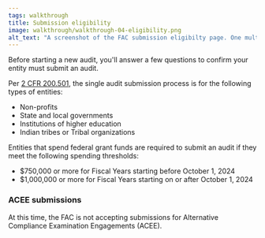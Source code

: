 ```yaml
---
tags: walkthrough
title: Submission eligibility
image: walkthrough/walkthrough-04-eligibility.png
alt_text: "A screenshot of the FAC submission eligibilty page. One multiple choice question and three true or false questions ask if an entity meets the single audit criteria."
---
```


Before starting a new audit, you'll answer a few questions to confirm your entity must submit an audit.

Per [2 CFR 200.501](https://www.ecfr.gov/current/title-2/section-200.501), the single audit submission process is for the following types of entities:
* Non-profits
* State and local governments
* Institutions of higher education
* Indian tribes or Tribal organizations

Entities that spend federal grant funds are required to submit an audit if they meet the following spending thresholds:
* $750,000 or more for Fiscal Years starting before October 1, 2024  
* $1,000,000 or more for Fiscal Years starting on or after October 1, 2024


### ACEE submissions

At this time, the FAC is not accepting submissions for Alternative Compliance Examination Engagements (ACEE).
